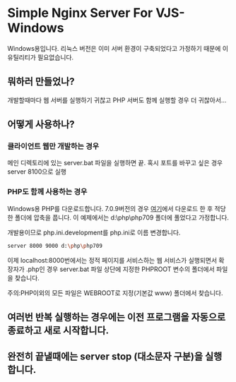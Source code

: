 # Simple Nginx Server For VJS-Windows

Windows용입니다. 리눅스 버전은 이미 서버 환경이 구축되었다고 가정하기 때문에 이 유틸리티가 필요없습니다.

## 뭐하러 만들었나?
개발할때마다 웹 서버를 실행하기 귀찮고 PHP 서버도 함께 실행할 경우 더 귀찮아서...

## 어떻게 사용하나?

### 클라이언트 웹만 개발하는 경우 
메인 디렉토리에 있는 server.bat 파일을 실행하면 끝.
혹시 포트를 바꾸고 싶은 경우 server 8100으로 실행

### PHP도 함께 사용하는 경우
Windows용 PHP를 다운로드합니다. 7.0.9버전의 경우 [여기](http://windows.php.net/downloads/releases/php-7.0.9-nts-Win32-VC14-x64.zip)에서 다운로드 한 후 적당한 폴더에 압축을 풉니다. 이 예제에서는 d:\php\php709 폴더에 풀었다고 가정합니다.

개발용이므로 php.ini.development를 php.ini로 이름 변경합니다. 

```sh
server 8000 9000 d:\php\php709
```

이제 localhost:8000번에서는 정적 페이지를 서비스하는 웹 서비스가 실행되면서 확장자가 .php인 경우 server.bat 파일 상단에
지정한 PHPROOT 변수의 폴더에서 파일을 찾습니다.

주의:PHP이외의 모든 파일은 WEBROOT로 지정(기본값 www) 폴더에서 찾습니다.

## 여러번 반복 실행하는 경우에는 이전 프로그램을 자동으로 종료하고 새로 시작합니다.

## 완전히 끝낼때에는 server stop (대소문자 구분)을 실행합니다.


